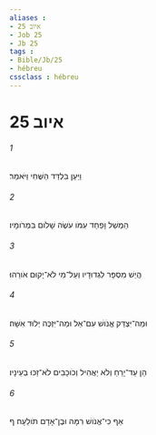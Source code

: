 ```yaml
---
aliases : 
- איוב 25
- Job 25
- Jb 25
tags : 
- Bible/Jb/25
- hébreu
cssclass : hébreu
---
```


# איוב 25

###### 1
וַיַּעַן בִּלְדַּד הַשֻּׁחִי וַיֹּאמַר׃
###### 2
הַמְשֵׁל וָפַחַד עִמֹּו עֹשֶׂה שָׁלֹום בִּמְרֹומָיו׃
###### 3
הֲיֵשׁ מִסְפָּר לִגְדוּדָיו וְעַל־מִי לֹא־יָקוּם אֹורֵהוּ׃
###### 4
וּמַה־יִּצְדַּק אֱנֹושׁ עִם־אֵל וּמַה־יִּזְכֶּה יְלוּד אִשָּׁה׃
###### 5
הֵן עַד־יָרֵחַ וְלֹא יַאֲהִיל וְכֹוכָבִים לֹא־זַכּוּ בְעֵינָיו׃
###### 6
אַף כִּי־אֱנֹושׁ רִמָּה וּבֶן־אָדָם תֹּולֵעָה׃ ף
